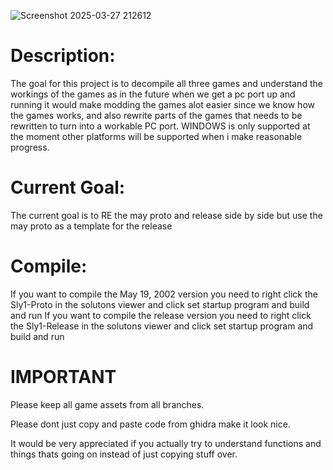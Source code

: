 ![Screenshot 2025-03-27 212612](https://github.com/user-attachments/assets/fd57df0f-7f3e-41af-a415-f26447850229)

# Description:
The goal for this project is to decompile all three games and understand the workings of the games as in the future when we get a pc port up and running it would make modding the games alot easier since we know how the games works, and also rewrite parts of the games that needs to be rewritten to turn into a workable PC port.
WINDOWS is only supported at the moment other platforms will be supported when i make reasonable progress.

# Current Goal:
The current goal is to RE the may proto and release side by side but use the may proto as a template for the release

# Compile:
If you want to compile the May 19, 2002 version you need to right click the Sly1-Proto in the solutons viewer and click set startup program and build and run
If you want to compile the release version you need to right click the Sly1-Release in the solutons viewer and click set startup program and build and run

# IMPORTANT
Please keep all game assets from all branches.

Please dont just copy and paste code from ghidra make it look nice.

It would be very appreciated if you actually try to understand functions and things thats going on instead of just copying stuff over.
